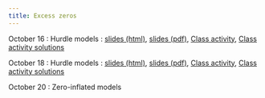 ```yaml
---
title: Excess zeros
---
```


October 16
: Hurdle models
  : [slides (html)](https://sta712-f23.github.io/slides/lecture_20.html), [slides (pdf)](https://sta712-f23.github.io/slides/lecture_20.pdf), [Class activity](https://sta712-f23.github.io/class_activities/ca_lecture_20.html), [Class activity solutions](https://sta712-f23.github.io/class_activities/ca_lecture_20_solutions.html)
    
October 18
: Hurdle models
  : [slides (html)](https://sta712-f23.github.io/slides/lecture_21.html), [slides (pdf)](https://sta712-f23.github.io/slides/lecture_21.pdf), [Class activity](https://sta712-f23.github.io/class_activities/ca_lecture_21.html), [Class activity solutions](https://sta712-f23.github.io/class_activities/ca_lecture_21_solutions.html)
  
October 20
: Zero-inflated models